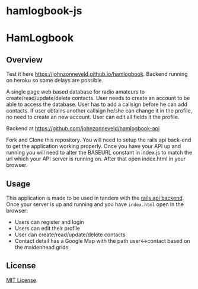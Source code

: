 # hamlogbook-js

<h1>HamLogbook</h1>
<h2>Overview</h2>

Test it here https://johnzonneveld.github.io/hamlogbook. Backend running on heroku so some delays are possible.

<p>A single page web based database for radio amateurs to create/read/update/delete contacts. User needs to create an account to be able to access the database. User has to add a callsign before he can add contacts. If user obtains another callsign he/she can change it in the profile, no need to create an new account. User can edit all fields it the profile.</p>

Backend at  https://github.com/johnzonneveld/hamlogbook-api

Fork and Clone this repository. You will need to setup the rails api back-end to get the application working properly. Once you have your API up and running you will need to alter the BASEURL constant in index.js to match the url which your API server is running on. After that open index.html in your browser.

<h2>Usage</h2>

This application is made to be used in tandem with the [rails api backend](https://github.com/johnzonneveld/hamlogbook-api). Once your server is up and running and you have `index.html` open in the browser:

- Users can register and login
- Users can edit their profile
- User can create/read/update/delete contacts
- Contact detail has a Google Map with the path user<->contact based on the maidenhead grids


<h2>License</h2>

[MIT License](https://opensource.org/licenses/MIT).

